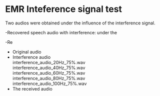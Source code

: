 # EMR Inteference signal test

Two audios were obtained under the influence of the interference signal.

-Recovered speech audio with interference: under the 

-Re
  
- Original audio
- Interference audio <br>
    interference_audio_20Hz_75%.wav <br>
    interference_audio_40Hz_75%.wav <br>
    interference_audio_60Hz_75%.wav <br>
    interference_audio_80Hz_75%.wav <br>
    interference_audio_100Hz_75%.wav <br>
- The received audio
  
